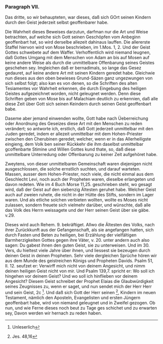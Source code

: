 <!-- Seite 63 -->

### Paragraph VII. ###

Das dritte, so wir behaupteten, war dieses, 
daß sich GOrt seinen Kindern durch den Geist
jederzeit selbst geoffenbarer habe.

Die Wahrheit dieses Beweises darzutun, darfman
nur die Art und Weise betrachten, auf welche sich Gott
seinen Geschöpfen vom Anbeginn geoffenbart hat, so
wird derselbe allezeit dahinaus lauffen. Die allererste
Staffel hiervon wird von Mose beschrieben, im 1.Mos. 1, 2. 
Und der Geist Gottes schwebete auf 
dem Waffer. Verhoffentlich wird niemand leugnen, 
daß Gottes Umgang mit dem Menschen von Adam an 
bis auf Mosen auf keine andere Weise als durch die unmittelbare
Offenbarung seines Geistes geschehen sey. 
Imgleichen daß er bernadimals, so lange das Gesez gedauret, 
auf keine andere Art mit seinen Kindern geredet 
habe. Gleichwie nun dieses aus den oben bewieses 
Grund-Säzen ganz ungezwungen von sich selbst 
folgt; also kan es von denen, so die Schriften des alten 
Tesiamentes vor Wahrheit erkennen, die durch
Eingebung des heiligen Geistes aufgezeichnet worden,
nicht geleugnet werden. Denn diese Schriften geben<!-- Seite 64 -->
von Mose bis auf Malachiam deutlich zu erkennien,
daß alle diese Zeit über Gott sich seinen Keindern
durch seinen Geist geoffenbart babe. 

Daseme aber jemand einwenden wollte, Gott habe
nach Üeberreichung oder Anordnung des Geseizes
diese Art mit den Menschen zu reden verändert;
so antworte ich, erstlich, daß Gott jederzeit unmittelbar
mit den Juden geredet, indem er allezeit unmittelbar
mit dem Hohen-Priester zwischen den Cherubinen
geredet; welcher, wenn er in das Allerheiligste 
eingieng, dem Volk ben seiner Rückkehr die ihm
daselbst unmittelbar gcoffenbarte Stimine und Willen
Gottes kund thate, so, daß diese unmittelbare Unterredung
oder Offenbarung zu keiner Zeit aufgehöret
habe. 

Zweytens, von dieser unmittelbaren Gemeinschaft
waren diejenigen nicht ausgeschlossen, die solche ernstlich
suchten, und darauf warteten. Massen, ausser dem
Hohen-Priester, noch viele, die nicht einmal aus dem
Geschlecht Levi, noch auch der Propheten waren, dieselbe
erlangeten und davon redeten. Wie im 4 Buch Morse
11,25. geschrieben  steht, wo gesagt wird, daß der
Geist auf den siebenzig Ältesten geruhet habe.
Welcher Geist auch auf zweien ruhete, die nicht in der
Hütte des Stifts, sondern im Lager waren. Und als
etliche solchen verbieten wollten, wollte es Moses nicht
zulassen, sondern freuete sich vielmehr darüber, und
wünschte, daß alle das Volk des Herrn weissagete
und der Herr seinen Geist über sie gäbe. v.29.

Dieses wird auch Rehem. 9. bekräftiget. Allwo
die Ältesten des Volks, nach ihrer Zurückkunft aus
der Gefangenschaft, als sie angefangen hatten, sich
durch Fasten und Beten zu heiligen, bei Erzählung
der vielfältigen Barmherzigkeiten Gottes gegen ihre
Väter, v. 20. unter andern auch also sagen: Du
gabest ihnen den guten Geist, sie zu unterweisen.<!-- Seite 65 -->
Und im 30. Vers, du hieltest viele Jahre über ihnen,
und liessest sie bezeugen durch deinen Geist
in deinen Propheten. Sehr viele dergleichen Sprüche
hören wir aus dem Munde des geistreichen Königs
und Propheten Davids. Psalm 51, II. 12. seufzet
er: Verwirff mich nicht von deinem Angesicht,
und nimm deinen heiligen Geist nicht von mir.
Und Psalm 139,7. spricht er: Wo soll ich hingehen
vor deinem Geist? Und wo soll ich hinflieben vor
deinem Angesicht? Diesem Geist schreibet der Prophet
Elaias die Glaubwürdigkeit seines Zeugnisses zu, 
wenn er saget, und nun sendet mich der Herr Herr
und sein Geist, 2c [^k2f1]. Und daß sich Gott der Herr seinen [^k2f2],
Kindern im neuen Testament, nämlich den Aposteln, 
Evangelisten und ersten Jüngern geoffenbart habe,
wird von niemand geleugnet und in Zweifel gezogen.
Ob nun, und wie Ferne dieses noch beut zu Tage ges
schichet und zu erwarten sey, Davon werden wir hernach
zu reden haben.

[^k2f1]: Unleserlich
[^k2f2]: Jes. 48,16